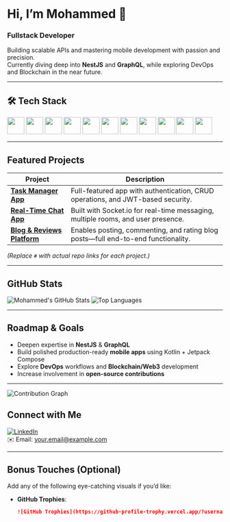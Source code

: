 #  Hi, I’m Mohammed 👋

###  Fullstack Developer  
Building scalable APIs and mastering mobile development with passion and precision.  
Currently diving deep into **NestJS** and **GraphQL**, while exploring DevOps and Blockchain in the near future.

---

## 🛠️ Tech Stack  

<p align="left">
  <!-- Backend -->
  <img src="https://cdn.jsdelivr.net/gh/devicons/devicon/icons/nodejs/nodejs-original.svg" width="40" height="40"/>
  <img src="https://cdn.jsdelivr.net/gh/devicons/devicon/icons/express/express-original.svg" width="40" height="40"/>
  <img src="https://cdn.jsdelivr.net/gh/devicons/devicon/icons/nestjs/nestjs-plain.svg" width="40" height="40"/>

  <!-- Mobile -->
  <img src="https://cdn.jsdelivr.net/gh/devicons/devicon/icons/kotlin/kotlin-original.svg" width="40" height="40"/>
  <img src="https://cdn.jsdelivr.net/gh/devicons/devicon/icons/androidstudio/androidstudio-original.svg" width="40" height="40"/>
  <img src="https://cdn.jsdelivr.net/gh/devicons/devicon/icons/firebase/firebase-plain.svg" width="40" height="40"/>

  <!-- Web -->
  <img src="https://cdn.jsdelivr.net/gh/devicons/devicon/icons/html5/html5-original.svg" width="40" height="40"/>
  <img src="https://cdn.jsdelivr.net/gh/devicons/devicon/icons/css3/css3-original.svg" width="40" height="40"/>
  <img src="https://cdn.jsdelivr.net/gh/devicons/devicon/icons/react/react-original.svg" width="40" height="40"/>

  <!-- Tools -->
  <img src="https://cdn.jsdelivr.net/gh/devicons/devicon/icons/figma/figma-original.svg" width="40" height="40"/>
  <img src="https://cdn.jsdelivr.net/gh/devicons/devicon/icons/graphql/graphql-plain.svg" width="40" height="40"/>
</p>


---

##  Featured Projects

| Project | Description |
|---------|-------------|
| [**Task Manager App**](#) | Full-featured app with authentication, CRUD operations, and JWT-based security. |
| [**Real-Time Chat App**](#) | Built with Socket.io for real-time messaging, multiple rooms, and user presence. |
| [**Blog & Reviews Platform**](#) | Enables posting, commenting, and rating blog posts—full end-to-end functionality. |

*(Replace `#` with actual repo links for each project.)*

---

##  GitHub Stats

![Mohammed's GitHub Stats](https://github-readme-stats.vercel.app/api?username=MerzouguiJalil&show_icons=true&theme=tokyonight)
![Top Languages](https://github-readme-stats.vercel.app/api/top-langs/?username=MerzouguiJalil&layout=compact&theme=tokyonight)

---

##  Roadmap & Goals

-  Deepen expertise in **NestJS** & **GraphQL**  
-  Build polished production-ready **mobile apps** using Kotlin + Jetpack Compose  
-  Explore **DevOps** workflows and **Blockchain/Web3** development  
-  Increase involvement in **open-source contributions**  

---
![Contribution Graph](https://streak-stats.demolab.com/?user=YOUR_USERNAME&theme=tokyonight)


##  Connect with Me

[![LinkedIn](https://img.shields.io/badge/LinkedIn-0A66C2?style=for-the-badge&logo=linkedin&logoColor=white)](https://linkedin.com/in/YOUR_LINKEDIN)  
✉️ Email: [your.email@example.com](mailto:your.email@example.com)

---

##  Bonus Touches (Optional)

Add any of the following eye-catching visuals if you’d like:

- **GitHub Trophies**:  
  ```md
  ![GitHub Trophies](https://github-profile-trophy.vercel.app/?username=YOUR_USERNAME&theme=radical)
